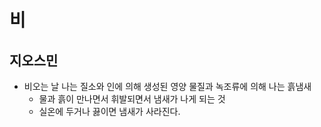 # 비
## 지오스민
* 비오는 날 나는 질소와 인에 의해 생성된 영양 물질과 녹조류에 의해 나는 흙냄새
	* 물과 흙이 만나면서 휘발되면서 냄새가 나게 되는 것
	* 실온에 두거나 끓이면 냄새가 사라진다.
